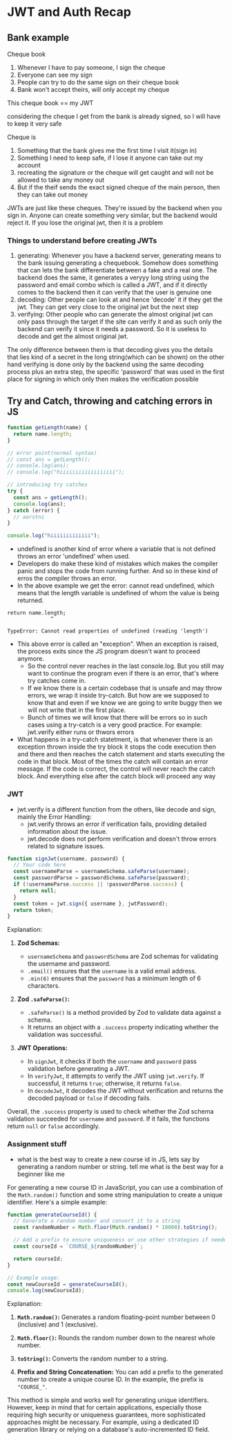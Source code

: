 # JWT and Auth Recap

## Bank example

Cheque book

1. Whenever I have to pay someone, I sign the cheque
2. Everyone can see my sign
3. People can try to do the same sign on their cheque book
4. Bank won't accept theirs, will only accept my cheque

This cheque book == my JWT

considering the cheque I get from the bank is already signed, so I will have to keep it very safe

Cheque is

1. Something that the bank gives me the first time I visit it(sign in)
2. Something I need to keep safe, if I lose it anyone can take out my account
3. recreating the signature or the cheque will get caught and will not be allowed to take any money out
4. But if the theif sends the exact signed cheque of the main person, then they can take out money

JWTs are just like these cheques. They're issued by the backend when you sign in. Anyone can create something very similar, but the backend would reject it. If you lose the original jwt, then it is a problem

### Things to understand before creating JWTs

1. generating: Whenever you have a backend server, generating means to the bank issuing generating a chequebook. Somehow does something that can lets the bank differentiate between a fake and a real one. The backend does the same, it generates a veryyy long string using the password and email combo which is called a JWT, and if it directly comes to the backend then it can verify that the user is genuine one
2. decoding: Other people can look at and hence 'decode' it if they get the jwt. They can get very close to the original jwt but the next step
3. verifying: Other people who can generate the almost original jwt can only pass through the target if the site can verify it and as such only the backend can verify it since it needs a password. So it is useless to decode and get the almost original jwt.

The only difference between them is that decoding gives you the details that lies kind of a secret in the long string(which can be shown) on the other hand verifying is done only by the backend using the same decoding process plus an extra step, the specific 'password' that was used in the first place for signing in which only then makes the verification possible

## Try and Catch, throwing and catching errors in JS

```js
function getLength(name) {
  return name.length;
}

// error point(normal syntax)
// const ans = getLength();
// console.log(ans);
// console.log("hiiiiiiiiiiiiiiiiii");

// introducing try catches
try {
  const ans = getLength();
  console.log(ans);
} catch (error) {
  // aorstni
}

console.log("hiiiiiiiiiiiii");
```

- undefined is another kind of error where a variable that is not defined throws an error 'undefined' when used.
- Developers do make these kind of mistakes which makes the compiler panic and stops the code from running further. And so in these kind of erros the compiler throws an error.
- In the above example we get the error: cannot read undefined, which means that the length variable is undefined of whom the value is being returned.

```
return name.length;
              ^

TypeError: Cannot read properties of undefined (reading 'length')
```

- This above error is called an "exception". When an exception is raised, the process exits since the JS program doesn't want to proceed anymore.
  - So the control never reaches in the last console.log. But you still may want to continue the program even if there is an error, that's where try catches come in.
  - If we know there is a certain codebase that is unsafe and may throw errors, we wrap it inside try-catch. But how are we supposed to know that and even if we know we are going to write buggy then we will not write that in the first place.
  - Bunch of times we will know that there will be errors so in such cases using a try-catch is a very good practice. For example: jwt.verify either runs or thwors errors
- What happens in a try-catch statetment, is that whenever there is an exception thrown inside the try block it stops the code execution then and there and then reaches the catch statement and starts executing the code in that block. Most of the times the catch will contain an error message. If the code is correct, the control will never reach the catch block. And everything else after the catch block will proceed any way

### JWT

- jwt.verify is a different function from the others, like decode and sign, mainly the Error Handling:
  - jwt.verify throws an error if verification fails, providing detailed information about the issue.
  - jwt.decode does not perform verification and doesn't throw errors related to signature issues.

```js
function signJwt(username, password) {
  // Your code here
  const usernameParse = usernameSchema.safeParse(username);
  const passwordParse = passwordSchema.safeParse(password);
  if (!usernameParse.success || !passwordParse.success) {
    return null;
  }
  const token = jwt.sign({ username }, jwtPassword);
  return token;
}
```

Explanation:

1. **Zod Schemas:**

   - `usernameSchema` and `passwordSchema` are Zod schemas for validating the username and password.
   - `.email()` ensures that the `username` is a valid email address.
   - `.min(6)` ensures that the `password` has a minimum length of 6 characters.

2. **Zod `.safeParse()`:**

   - `.safeParse()` is a method provided by Zod to validate data against a schema.
   - It returns an object with a `.success` property indicating whether the validation was successful.

3. **JWT Operations:**
   - In `signJwt`, it checks if both the `username` and `password` pass validation before generating a JWT.
   - In `verifyJwt`, it attempts to verify the JWT using `jwt.verify`. If successful, it returns `true`; otherwise, it returns `false`.
   - In `decodeJwt`, it decodes the JWT without verification and returns the decoded payload or `false` if decoding fails.

Overall, the `.success` property is used to check whether the Zod schema validation succeeded for `username` and `password`. If it fails, the functions return `null` or `false` accordingly.

### Assignment stuff

- what is the best way to create a new course id in JS, lets say by generating a random number or string. tell me what is the best way for a beginner like me

For generating a new course ID in JavaScript, you can use a combination of the `Math.random()` function and some string manipulation to create a unique identifier. Here's a simple example:

```javascript
function generateCourseId() {
  // Generate a random number and convert it to a string
  const randomNumber = Math.floor(Math.random() * 10000).toString();

  // Add a prefix to ensure uniqueness or use other strategies if needed
  const courseId = `COURSE_${randomNumber}`;

  return courseId;
}

// Example usage:
const newCourseId = generateCourseId();
console.log(newCourseId);
```

Explanation:

1. **`Math.random()`:** Generates a random floating-point number between 0 (inclusive) and 1 (exclusive).

2. **`Math.floor()`:** Rounds the random number down to the nearest whole number.

3. **`toString()`:** Converts the random number to a string.

4. **Prefix and String Concatenation:** You can add a prefix to the generated number to create a unique course ID. In the example, the prefix is `"COURSE_"`.

This method is simple and works well for generating unique identifiers. However, keep in mind that for certain applications, especially those requiring high security or uniqueness guarantees, more sophisticated approaches might be necessary. For example, using a dedicated ID generation library or relying on a database's auto-incremented ID field.
